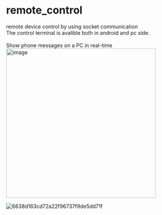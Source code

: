 # remote_control
remote device control by using socket communication <br>
The control terminal is avalible both in android and pc side. <br>
<br>
Show phone messages on a PC in real-time<br>
<img width="406" alt="image" src="https://github.com/nitpicker55555/toast_glass/assets/91596298/f8dd3c51-b756-4fc8-837d-1b8f998c6642">

![6638d163cd72a22f96737f9de5dd71f](https://github.com/nitpicker55555/remote_control/assets/91596298/aff00fc3-7eca-4d72-8eac-a66d3f71bf34)
